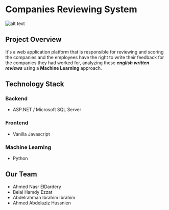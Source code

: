 # Companies Reviewing System
![alt text](https://github.com/FCAIGP/Company_Reviewing_System/Views/Shared/logo750x750.png "logo")
## Project Overview
It's a web application platform that is responsible for reviewing and scoring the companies and the employees have the right to write their feedback for the companies they had worked for,
analyzing these ***english written reviews*** using a **Machine Learning** approach.


## Technology Stack
### Backend
- ASP.NET / Microsoft SQL Server
### Frontend
- Vanilla Javascript
### Machine Learning
- Python

## Our Team
- Ahmed Nasr ElDardery
- Belal Hamdy Ezzat
- Abdelrahman Ibrahim Ibrahim
- Ahmed Abdelaziz Hussnien

